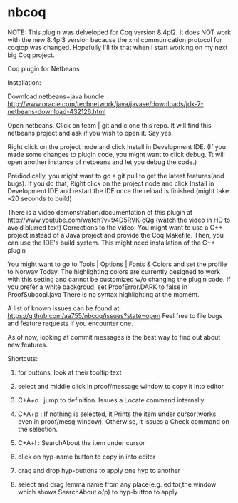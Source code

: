 nbcoq
=====

NOTE: This plugin was delveloped for Coq version 8.4pl2. It does NOT work with the new 8.4pl3 version because the xml communication protocol for coqtop was changed. Hopefully I'll fix that when I start working on my next big Coq project.


Coq plugin for Netbeans

Installation:


Download netbeans+java bundle
http://www.oracle.com/technetwork/java/javase/downloads/jdk-7-netbeans-download-432126.html

Open netbeans. Click on team | git and clone this repo.
It will find this netbeans project and ask if you wish to open it.
Say yes.


Right click on the project node and click Install in Development IDE.
(If you made some changes to plugin code, you might want to click debug. Tt will open another instance of netbeans
and let you debug the code.)


Prediodically, you might want to go a git pull to get the latest features(and bugs).
If you do that, Right click on the project node and click Install in Development IDE and restart the IDE
once the reload is finished (might take ~20 seconds to build)


There is a video demonstration/documentation of this plugin at 
http://www.youtube.com/watch?v=94D5RVK-cQg
(watch the video in HD to avoid blurred text)
Corrections to the video: 
You might want to use a C++ project instead of a Java project and provide the Coq Makefile.
Then, you can use the IDE's build system. This might need installation 
of the C++ plugin

You might want to go to Tools | Options | Fonts & Colors and set the profile to Norway Today.
The highlighting colors are currently designed to work with this setting
and cannot be customized w/o changing the plugin code.
If you prefer a white backgroud, set ProofError.DARK to false in ProofSubgoal.java
There is no syntax highlighting at the moment.


A list of known issues can be found at:
https://github.com/aa755/nbcoq/issues?state=open
Feel free to file bugs and feature requests if you encounter one.

As of now, looking at commit messages is the best way to find out about new features.

Shortcuts:

1) for buttons, look at their tooltip text

2) select and middle click in proof/message window to copy it into editor

3) C+A+o : jump to definition. Issues a Locate command internally.

4) C+A+p : If nothing is selected, it Prints the item under cursor(works even in proof/mesg window). Otherwise, it issues a Check command on the selection.

5) C+A+l : SearchAbout the item under cursor

6) click on hyp-name button to copy in into editor

7) drag and drop hyp-buttons to apply one hyp to another

8) select and drag lemma name from any place(e.g. editor,the window which shows SearchAbout o/p) to hyp-button to apply
